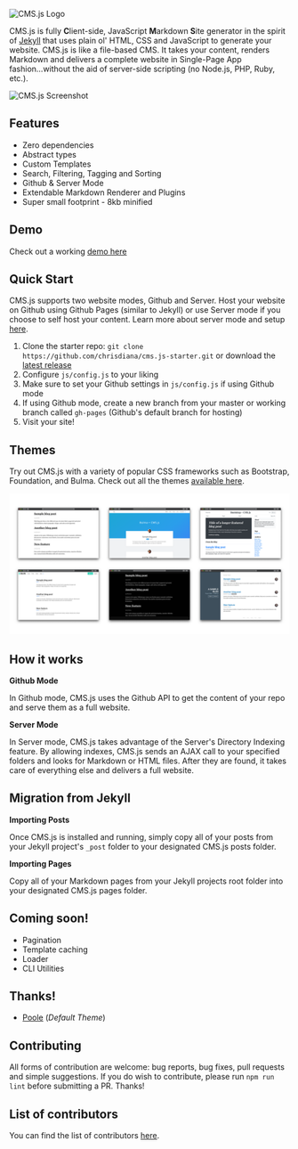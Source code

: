 ![CMS.js Logo](https://raw.githubusercontent.com/chrisdiana/cms.js/gh-pages/img/logo-md.png)

CMS.js is fully **C**lient-side, JavaScript **M**arkdown **S**ite generator in the spirit of [Jekyll](https://github.com/jekyll/jekyll) that uses plain ol' HTML, CSS and JavaScript to generate your website. CMS.js is like a file-based CMS.
It takes your content, renders Markdown and delivers a complete website in Single-Page App fashion...without the aid of server-side scripting (no Node.js, PHP, Ruby, etc.).

![CMS.js Screenshot](https://raw.githubusercontent.com/chrisdiana/cms.js/gh-pages/img/screenshot.png)

## Features

* Zero dependencies
* Abstract types
* Custom Templates
* Search, Filtering, Tagging and Sorting
* Github & Server Mode
* Extendable Markdown Renderer and Plugins
* Super small footprint - 8kb minified


## Demo

Check out a working [demo here](http://chrisdiana.github.io/cms.js/demo)


## Quick Start

CMS.js supports two website modes, Github and Server. Host your website on Github using Github Pages (similar to Jekyll) or use Server mode if you choose to self host your content. Learn more about server mode and setup [here](https://github.com/chrisdiana/cms.js/wiki/Server-Mode).

1. Clone the starter repo: `git clone https://github.com/chrisdiana/cms.js-starter.git` or download the [latest release](https://github.com/chrisdiana/cms.js/releases/latest)
2. Configure `js/config.js` to your liking
3. Make sure to set your Github settings in `js/config.js` if using Github mode
4. If using Github mode, create a new branch from your master or working branch called `gh-pages` (Github's default branch for hosting)
5. Visit your site!


## Themes

Try out CMS.js with a variety of popular CSS frameworks such as Bootstrap, Foundation, and Bulma. Check out all the themes [available here](https://github.com/chrisdiana/cms.js-themes).

![CMS.js Themes](./img/themes.png)


## How it works

**Github Mode**

In Github mode, CMS.js uses the Github API to get the content of your repo and serve them as a full website.

**Server Mode**

In Server mode, CMS.js takes advantage of the Server's Directory Indexing feature. By allowing indexes, CMS.js sends an AJAX call to your specified folders and looks for Markdown or HTML files.
After they are found, it takes care of everything else and delivers a full website.


## Migration from Jekyll

**Importing Posts**

Once CMS.js is installed and running, simply copy all of your posts from your Jekyll project's `_post` folder to your designated CMS.js posts folder.

**Importing Pages**

Copy all of your Markdown pages from your Jekyll projects root folder into your designated CMS.js pages folder.


## Coming soon!

* Pagination
* Template caching
* Loader
* CLI Utilities


## Thanks!

* [Poole](https://github.com/poole/poole) (*Default Theme*)


## Contributing

All forms of contribution are welcome: bug reports, bug fixes, pull requests and simple suggestions. If you do wish to contribute, please run `npm run lint` before submitting a PR. Thanks!


## List of contributors

You can find the list of contributors [here](https://github.com/chrisdiana/cms.js/graphs/contributors).
